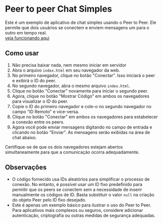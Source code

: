 # Peer to peer Chat Simples

Este é um exemplo de aplicativo de chat simples usando o Peer to Peer. Ele permite que dois usuários se conectem e enviem mensagens um para o outro em tempo real.
<br>
<a href="https://claudioss01.github.io/conexao-peer-to-peer-de-um-unico-documento-usando-html-e-javascript/">veja funcionando aqui</a>
<br>
## Como usar

1. Não precisa baixar nada, nem mesmo iniciar em servidor
2. Abra o arquivo `index.html` em seu navegador da web.
3. No primeiro navegador, clique no botão "Conectar". Isso iniciará o peer e exibirá o ID do peer.
4. No segundo navegador, abra o mesmo arquivo `index.html`.
5. Clique no botão "Conectar" novamente para iniciar o segundo peer.
6. Agora, clique no botão "Mostrar Código" em ambos os navegadores para visualizar o ID do peer.
7. Copie o ID do primeiro navegador e cole-o no segundo navegador no campo "ID Remoto" e vice-versa.
8. Clique no botão "Conectar" em ambos os navegadores para estabelecer a conexão entre os peers.
9. Agora você pode enviar mensagens digitando no campo de entrada e clicando no botão "Enviar". As mensagens serão exibidas na área de chat abaixo.

Certifique-se de que os dois navegadores estejam abertos simultaneamente para que a comunicação ocorra adequadamente.

## Observações

- O código fornecido usa IDs aleatórios para simplificar o processo de conexão. No entanto, é possível usar um ID fixo predefinido para permitir que os peers se conectem sem a necessidade de inserir manualmente os códigos de ID. Basta substituir o valor `null` na criação do objeto Peer pelo ID fixo desejado.
- Este é apenas um exemplo básico para ilustrar o uso do Peer to Peer. Para aplicativos mais complexos ou seguros, considere adicionar autenticação, criptografia ou outras medidas de segurança adequadas.



